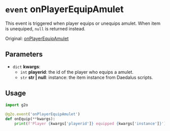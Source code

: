 # `event` onPlayerEquipAmulet
This event is triggered when player equips or unequips amulet. When item is unequiped, `null` is returned instead.

Original: [onPlayerEquipAmulet](https://gothicmultiplayerteam.gitlab.io/docs/0.3.0/script-reference/server-events/player/onPlayerEquipAmulet/)

## Parameters
* `dict` **kwargs**:
    * `int` **playerid**: the id of the player who equips a amulet.
    * `str` **str | null**: instance: the item instance from Daedalus scripts.
    
## Usage
```python
import g2o
        
@g2o.event('onPlayerEquipAmulet')
def onEquip(**kwargs):
    print(f'Player {kwargs['playerid']} equipped {kwargs['instance']}')
```